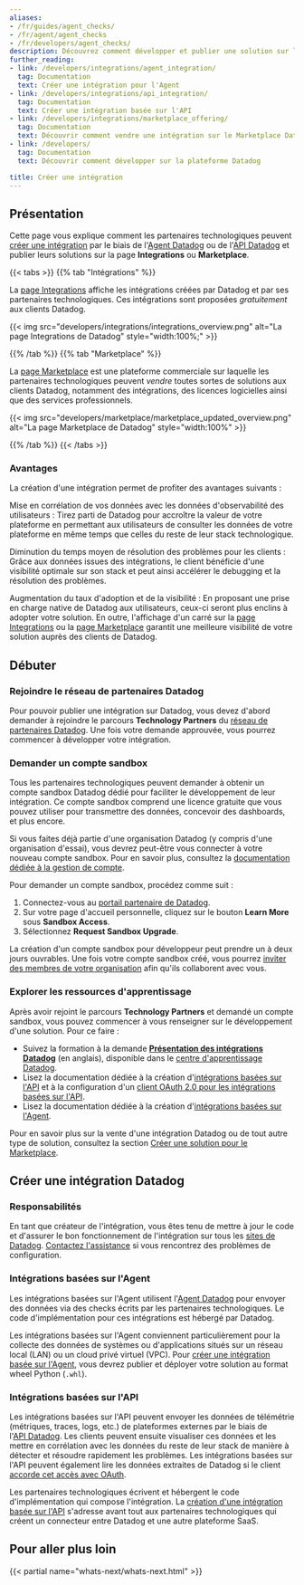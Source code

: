```yaml
---
aliases:
- /fr/guides/agent_checks/
- /fr/agent/agent_checks
- /fr/developers/agent_checks/
description: Découvrez comment développer et publier une solution sur la page Integrations.
further_reading:
- link: /developers/integrations/agent_integration/
  tag: Documentation
  text: Créer une intégration pour l'Agent
- link: /developers/integrations/api_integration/
  tag: Documentation
  text: Créer une intégration basée sur l'API
- link: /developers/integrations/marketplace_offering/
  tag: Documentation
  text: Découvrir comment vendre une intégration sur le Marketplace Datadog
- link: /developers/
  tag: Documentation
  text: Découvrir comment développer sur la plateforme Datadog

title: Créer une intégration
---
```

## Présentation

Cette page vous explique comment les partenaires technologiques peuvent [créer une intégration](#creer-une-integration-datadog) par le biais de l'[Agent Datadog][11] ou de l'[API Datadog][12] et publier leurs solutions sur la page **Integrations** ou **Marketplace**.

{{< tabs >}}
{{% tab "Intégrations" %}}

La [page Integrations][101] affiche les intégrations créées par Datadog et par ses partenaires technologiques. Ces intégrations sont proposées _gratuitement_ aux clients Datadog.

{{< img src="developers/integrations/integrations_overview.png" alt="La page Integrations de Datadog" style="width:100%;" >}}

[101]: https://app.datadoghq.com/integrations

{{% /tab %}}
{{% tab "Marketplace" %}}

La [page Marketplace][101] est une plateforme commerciale sur laquelle les partenaires technologiques peuvent _vendre_ toutes sortes de solutions aux clients Datadog, notamment des intégrations, des licences logicielles ainsi que des services professionnels.

{{< img src="developers/marketplace/marketplace_updated_overview.png" alt="La page Marketplace de Datadog" style="width:100%" >}}

[101]: https://app.datadoghq.com/marketplace

{{% /tab %}}
{{< /tabs >}}

### Avantages

La création d'une intégration permet de profiter des avantages suivants :

Mise en corrélation de vos données avec les données d'observabilité des utilisateurs
: Tirez parti de Datadog pour accroître la valeur de votre plateforme en permettant aux utilisateurs de consulter les données de votre plateforme en même temps que celles du reste de leur stack technologique.

Diminution du temps moyen de résolution des problèmes pour les clients
: Grâce aux données issues des intégrations, le client bénéficie d'une visibilité optimale sur son stack et peut ainsi accélérer le debugging et la résolution des problèmes.

Augmentation du taux d'adoption et de la visibilité
: En proposant une prise en charge native de Datadog aux utilisateurs, ceux-ci seront plus enclins à adopter votre solution. En outre, l'affichage d'un carré sur la [page Integrations][10] ou la [page Marketplace][17] garantit une meilleure visibilité de votre solution auprès des clients de Datadog.

## Débuter

### Rejoindre le réseau de partenaires Datadog

Pour pouvoir publier une intégration sur Datadog, vous devez d'abord demander à rejoindre le parcours **Technology Partners** du [réseau de partenaires Datadog][5]. Une fois votre demande approuvée, vous pourrez commencer à développer votre intégration.

### Demander un compte sandbox

Tous les partenaires technologiques peuvent demander à obtenir un compte sandbox Datadog dédié pour faciliter le développement de leur intégration. Ce compte sandbox comprend une licence gratuite que vous pouvez utiliser pour transmettre des données, concevoir des dashboards, et plus encore.

<div class="alert alert-info">Si vous faites déjà partie d'une organisation Datadog (y compris d'une organisation d'essai), vous devrez peut-être vous connecter à votre nouveau compte sandbox. Pour en savoir plus, consultez la <a href="https://docs.datadoghq.com/account_management/org_switching/">documentation dédiée à la gestion de compte</a>.</div>

Pour demander un compte sandbox, procédez comme suit :

1. Connectez-vous au [portail partenaire de Datadog][5].
2. Sur votre page d'accueil personnelle, cliquez sur le bouton **Learn More** sous **Sandbox Access**.
3. Sélectionnez **Request Sandbox Upgrade**.

La création d'un compte sandbox pour développeur peut prendre un à deux jours ouvrables. Une fois votre compte sandbox créé, vous pourrez [inviter des membres de votre organisation][6] afin qu'ils collaborent avec vous.

### Explorer les ressources d'apprentissage

Après avoir rejoint le parcours **Technology Partners** et demandé un compte sandbox, vous pouvez commencer à vous renseigner sur le développement d'une solution. Pour ce faire :

* Suivez la formation à la demande [**Présentation des intégrations Datadog**][7] (en anglais), disponible dans le [centre d'apprentissage Datadog][8].
* Lisez la documentation dédiée à la création d'[intégrations basées sur l'API][1] et à la configuration d'un [client OAuth 2.0 pour les intégrations basées sur l'API][9].
* Lisez la documentation dédiée à la création d'[intégrations basées sur l'Agent][2].

Pour en savoir plus sur la vente d'une intégration Datadog ou de tout autre type de solution, consultez la section [Créer une solution pour le Marketplace][4].

## Créer une intégration Datadog

### Responsabilités

En tant que créateur de l'intégration, vous êtes tenu de mettre à jour le code et d'assurer le bon fonctionnement de l'intégration sur tous les [sites de Datadog][15]. [Contactez l'assistance][16] si vous rencontrez des problèmes de configuration.

### Intégrations basées sur l'Agent

Les intégrations basées sur l'Agent utilisent l'[Agent Datadog][11] pour envoyer des données via des checks écrits par les partenaires technologiques. Le code d'implémentation pour ces intégrations est hébergé par Datadog.

Les intégrations basées sur l'Agent conviennent particulièrement pour la collecte des données de systèmes ou d'applications situés sur un réseau local (LAN) ou un cloud privé virtuel (VPC). Pour [créer une intégration basée sur l'Agent][2], vous devrez publier et déployer votre solution au format wheel Python (`.whl`).

### Intégrations basées sur l'API

Les intégrations basées sur l'API peuvent envoyer les données de télémétrie (métriques, traces, logs, etc.) de plateformes externes par le biais de l'[API Datadog][12]. Les clients peuvent ensuite visualiser ces données et les mettre en corrélation avec les données du reste de leur stack de manière à détecter et résoudre rapidement les problèmes. Les intégrations basées sur l'API peuvent également lire les données extraites de Datadog si le client [accorde cet accès avec OAuth][13].

Les partenaires technologiques écrivent et hébergent le code d'implémentation qui compose l'intégration. La [création d'une intégration basée sur l'API][1] s'adresse avant tout aux partenaires technologiques qui créent un connecteur entre Datadog et une autre plateforme SaaS.




## Pour aller plus loin

{{< partial name="whats-next/whats-next.html" >}}

[1]: https://docs.datadoghq.com/fr/developers/integrations/api_integration/
[2]: https://docs.datadoghq.com/fr/developers/integrations/agent_integration/
[3]: https://docs.datadoghq.com/fr/integrations/
[4]: https://docs.datadoghq.com/fr/developers/integrations/marketplace_offering/
[5]: https://partners.datadoghq.com/
[6]: https://docs.datadoghq.com/fr/account_management/users/#add-new-members-and-manage-invites
[7]: https://learn.datadoghq.com/courses/intro-to-integrations
[8]: https://learn.datadoghq.com/
[9]: https://docs.datadoghq.com/fr/developers/authorization/
[10]: https://app.datadoghq.com/integrations
[11]: https://docs.datadoghq.com/fr/agent/
[12]: https://docs.datadoghq.com/fr/api/latest/
[13]: https://docs.datadoghq.com/fr/developers/authorization/
[14]: https://docs.datadoghq.com/fr/metrics/custom_metrics/
[15]: https://docs.datadoghq.com/fr/getting_started/site/
[16]: https://docs.datadoghq.com/fr/help/
[17]: https://app.datadoghq.com/marketplace
